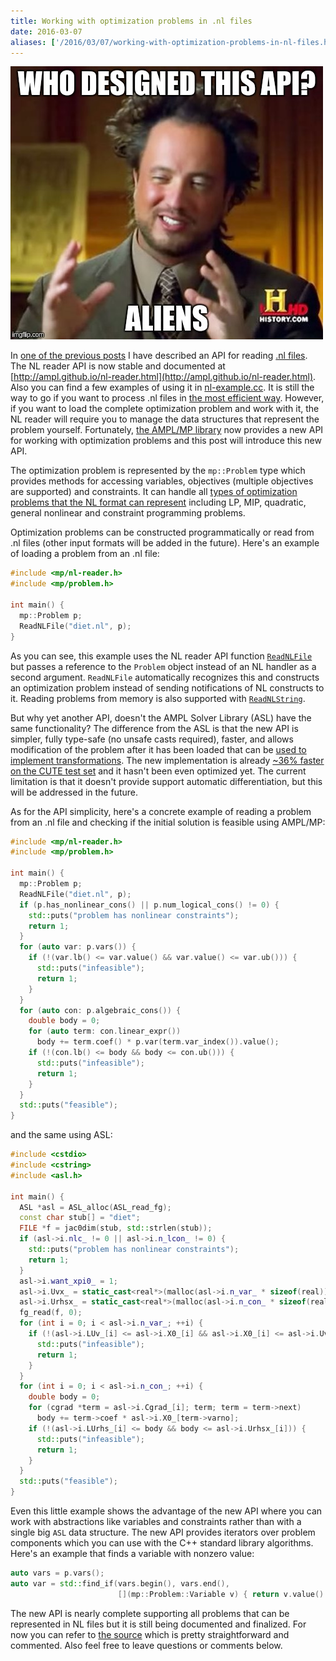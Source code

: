 ```yaml
---
title: Working with optimization problems in .nl files
date: 2016-03-07
aliases: ['/2016/03/07/working-with-optimization-problems-in-nl-files.html']
---
```


![](/img/api.jpg#floatright "The truth is out there, in the code comments.")

In [one of the previous posts](http://zverovich.net/2014/09/19/reading-nl-files.html)
I have described an API for reading [.nl files](https://en.wikipedia.org/wiki/Nl_(format)).
The NL reader API is now stable and documented at
[http://ampl.github.io/nl-reader.html](http://ampl.github.io/nl-reader.html).
Also you can find a few examples of using it in
[nl-example.cc](https://github.com/ampl/mp/blob/master/src/nl-example.cc).
It is still the way to go if you want to process .nl files in
[the most efficient way](http://zverovich.net/slides/2015-01-11-ics/socp-reformulation.html#/14).
However, if you want to load the complete optimization problem and work with it,
the NL reader will require you to manage the data structures that represent the problem
yourself. Fortunately, [the AMPL/MP library](https://github.com/ampl/mp)
now provides a new API for working with optimization problems and this post will introduce
this new API.

The optimization problem is represented by the `mp::Problem` type which provides methods
for accessing variables, objectives (multiple objectives are supported) and constraints.
It can handle all
[types of optimization problems that the NL format can represent](http://ampl.github.io/nl-reader.html)
including LP, MIP, quadratic, general nonlinear and constraint programming
problems.

Optimization problems can be constructed programmatically or read from .nl files (other
input formats will be added in the future). Here's an example of loading a problem from an .nl file:

```c++
#include <mp/nl-reader.h>
#include <mp/problem.h>

int main() {
  mp::Problem p;
  ReadNLFile("diet.nl", p);
}
```

As you can see, this example uses the NL reader API function
[`ReadNLFile`](http://ampl.github.io/nl-reader.html#_CPPv2N2mp10ReadNLFileEN3fmt10CStringRefER7Handleri)
but passes a reference to the `Problem` object instead of an NL handler as a second argument.
`ReadNLFile` automatically recognizes this and constructs an optimization problem
instead of sending notifications of NL constructs to it. Reading problems from memory
is also supported with
[`ReadNLString`](http://ampl.github.io/nl-reader.html#_CPPv2N2mp12ReadNLStringE11NLStringRefR7HandlerN3fmt10CStringRefEi).

But why yet another API, doesn't the AMPL Solver Library (ASL) have the same functionality?
The difference from the ASL is that the new API is simpler, fully type-safe
(no unsafe casts required), faster,
and allows modification of the problem after it has been loaded that can be
[used to implement transformations](http://zverovich.net/slides/2015-01-11-ics/socp-reformulation.html).
The new implementation is already
[~36% faster on the CUTE test set](http://zverovich.net/slides/2015-01-11-ics/socp-reformulation.html#/14)
and it hasn't been even optimized yet.
The current limitation is that it doesn't provide support automatic differentiation,
but this will be addressed in the future.

As for the API simplicity, here's a concrete example of reading a problem from an .nl file and
checking if the initial solution is feasible using AMPL/MP:

```c++
#include <mp/nl-reader.h>
#include <mp/problem.h>

int main() {
  mp::Problem p;
  ReadNLFile("diet.nl", p);
  if (p.has_nonlinear_cons() || p.num_logical_cons() != 0) {
    std::puts("problem has nonlinear constraints");
    return 1;
  } 
  for (auto var: p.vars()) {
    if (!(var.lb() <= var.value() && var.value() <= var.ub())) {
      std::puts("infeasible");
      return 1;
    }
  }
  for (auto con: p.algebraic_cons()) {
    double body = 0;
    for (auto term: con.linear_expr())
      body += term.coef() * p.var(term.var_index()).value();
    if (!(con.lb() <= body && body <= con.ub())) {
      std::puts("infeasible");
      return 1;
    }
  }
  std::puts("feasible");
}
```

and the same using ASL:

```c++
#include <cstdio>
#include <cstring>
#include <asl.h>

int main() {
  ASL *asl = ASL_alloc(ASL_read_fg);
  const char stub[] = "diet";
  FILE *f = jac0dim(stub, std::strlen(stub));
  if (asl->i.nlc_ != 0 || asl->i.n_lcon_ != 0) {
    std::puts("problem has nonlinear constraints");
    return 1;
  }
  asl->i.want_xpi0_ = 1;
  asl->i.Uvx_ = static_cast<real*>(malloc(asl->i.n_var_ * sizeof(real)));
  asl->i.Urhsx_ = static_cast<real*>(malloc(asl->i.n_con_ * sizeof(real)));
  fg_read(f, 0);
  for (int i = 0; i < asl->i.n_var_; ++i) {
    if (!(asl->i.LUv_[i] <= asl->i.X0_[i] && asl->i.X0_[i] <= asl->i.Uvx_[i])) {
      std::puts("infeasible");
      return 1;
    }
  }
  for (int i = 0; i < asl->i.n_con_; ++i) {
    double body = 0;
    for (cgrad *term = asl->i.Cgrad_[i]; term; term = term->next)
      body += term->coef * asl->i.X0_[term->varno];
    if (!(asl->i.LUrhs_[i] <= body && body <= asl->i.Urhsx_[i])) {
      std::puts("infeasible");
      return 1;
    }
  }
  std::puts("feasible");
}
```

Even this little example shows the advantage of the new API where you can work
with abstractions like variables and constraints rather than with a single big
`ASL` data structure. The new API provides iterators over problem components
which you can use with the C++ standard library algorithms. Here's an example
that finds a variable with nonzero value:

```c++
auto vars = p.vars();
auto var = std::find_if(vars.begin(), vars.end(),
                        [](mp::Problem::Variable v) { return v.value() != 0; });
```

The new API is nearly complete supporting all problems that can be represented in NL
files but it is still being documented and finalized. For now you can refer to
[the source](https://github.com/ampl/mp/blob/master/include/mp/problem.h) which is
pretty straightforward and commented. Also feel free to leave questions or comments below.
